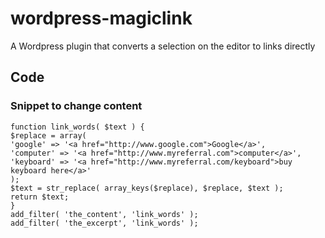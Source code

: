 # wordpress-magiclink
A Wordpress plugin that converts a selection on the editor to links directly

## Code

### Snippet to change content
```
function link_words( $text ) {
$replace = array(
'google' => '<a href="http://www.google.com">Google</a>',
'computer' => '<a href="http://www.myreferral.com">computer</a>',
'keyboard' => '<a href="http://www.myreferral.com/keyboard">buy keyboard here</a>'
);
$text = str_replace( array_keys($replace), $replace, $text );
return $text;
}
add_filter( 'the_content', 'link_words' );
add_filter( 'the_excerpt', 'link_words' );
```
